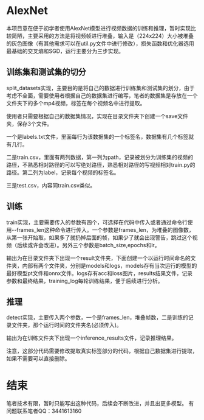 # AlexNet
本项目意在便于初学者使用AlexNet模型进行视频数据的训练和推理，暂时实现比较简陋，主要采用的方法是将视频帧进行堆叠，输入是（224x224）大小被堆叠的灰色图像（有其他需求可以在util.py文件中进行修改），损失函数和优化器选用最基础的交叉熵和SGD，运行主要分为三步实现。

## 训练集和测试集的切分
split_datasets实现，主要目的是将自己的数据进行训练集和测试集的划分，由于考虑不全面，需要使用者根据自己的数据集进行编写，笔者的数据集是存放在一个文件夹下的多个mp4视频，标签在每个视频名中进行提取。

使用者只需要根据自己的数据集情况，实现在目录文件夹下创建一个save文件夹，保存3个文件。

一个是labels.txt文件，里面每行为该数据集的一个标签名，数据集有几个标签就有几行。

二是train.csv，里面有两列数据，第一列为path，记录被划分为训练集的视频的路径，不熟悉相对路径的可以写绝对路径，熟悉相对路径的写视频相对train.py的路径。第二列为label，记录每个视频的标签名。

三是test.csv，内容同train.csv类似。

## 训练
train实现，主要需要传入的参数有四个，可选择在代码中传入或者通过命令行使用--frames_len这种命令进行传入。一个参数是frames_len，为堆叠的图像数，从第一张开始取，如果多了就扔掉后面的帧，如果少了就会出现警告，跳过这个视频（后续或许会改进）。另外三个参数是batch_size,epochs和lr。

输出为在目录文件夹下出现一个result文件夹，下面创建一个以运行时间命名的文件夹，内部有两个文件夹，分别是models和logs，models存有当次运行的模型的最好模型pt文件和onnx文件。logs存有acc和loss图片，results结果文件，记录参数和最终结果，training_log每轮训练结果，便于后续进行分析。

## 推理
detect实现，主要传入两个参数，一个是frames_len，堆叠帧数，二是训练的记录文件夹，那个运行时间的文件夹名(必须传入)。

输出为在训练文件夹下出现一个inference_results文件，记录推理结果。

注意，这部分代码需要修改提取真实标签部分的代码，根据自己数据集进行提取，如果不需要可以直接删除。

# 结束
笔者技术有限，暂时只能写出这种代码，后续会不断改进，并且出更多模型。
有问题联系笔者QQ：3441613160

